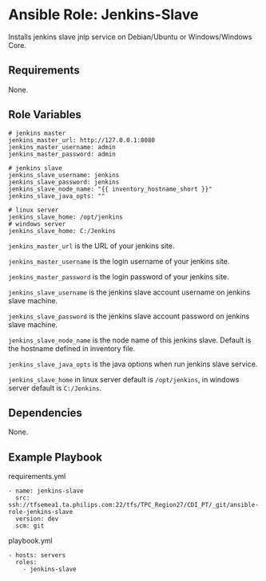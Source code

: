 # Ansible Role: Jenkins-Slave

Installs jenkins slave jnlp service on Debian/Ubuntu or Windows/Windows Core.

## Requirements

None.

## Role Variables

```
# jenkins master
jenkins_master_url: http://127.0.0.1:8080
jenkins_master_username: admin
jenkins_master_password: admin

# jenkins slave
jenkins_slave_username: jenkins
jenkins_slave_password: jenkins
jenkins_slave_node_name: "{{ inventory_hostname_short }}"
jenkins_slave_java_opts: ""

# linux server
jenkins_slave_home: /opt/jenkins
# windows server
jenkins_slave_home: C:/Jenkins
```

`jenkins_master_url` is the URL of your jenkins site.

`jenkins_master_username` is the login username of your jenkins site.

`jenkins_master_password` is the login password of your jenkins site.

`jenkins_slave_username` is the jenkins slave account username on jenkins slave machine.

`jenkins_slave_password` is the jenkins slave account password on jenkins slave machine.

`jenkins_slave_node_name` is the node name of this jenkins slave. Default is the hostname defined in inventory file.

`jenkins_slave_java_opts` is the java options when run jenkins slave service.

`jenkins_slave_home` in linux server default is `/opt/jenkins`, in windows server default is `C:/Jenkins`.

## Dependencies

None.

## Example Playbook

requirements.yml
```
- name: jenkins-slave
  src: ssh://tfsemea1.ta.philips.com:22/tfs/TPC_Region27/CDI_PT/_git/ansible-role-jenkins-slave
  version: dev
  scm: git
```

playbook.yml
```
- hosts: servers
  roles:
    - jenkins-slave
```